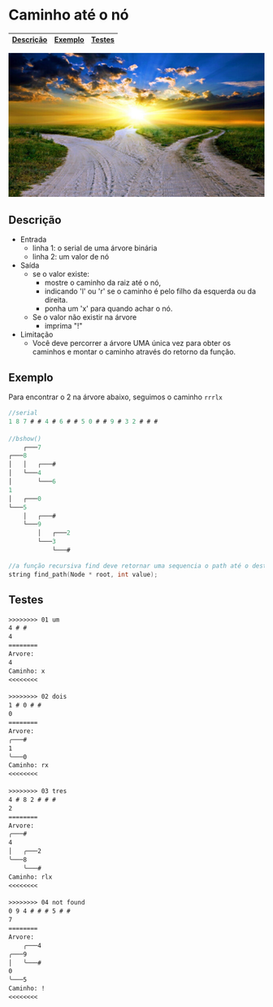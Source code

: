 # Caminho até o nó

<!-- toch -->
[Descrição](#descrição) | [Exemplo](#exemplo) | [Testes](#testes)
-- | -- | --
<!-- toch -->

![_](https://raw.githubusercontent.com/qxcodeed/arcade/master/base/arvore-path/cover.jpg)

## Descrição

- Entrada
  - linha 1: o serial de uma árvore binária
  - linha 2: um valor de nó
- Saída
  - se o valor existe:
    - mostre o caminho da raiz até o nó,
    - indicando 'l' ou 'r' se o caminho é pelo filho da esquerda ou da direita.
    - ponha um 'x' para quando achar o nó.
  - Se o valor não existir na árvore
    - imprima "!"
- Limitação
  - Você deve percorrer a árvore UMA única vez para obter os caminhos e montar o caminho através do retorno da função.

## Exemplo

Para encontrar o 2 na árvore abaixo, seguimos o caminho `rrrlx`

```c
//serial
1 8 7 # # 4 # 6 # # 5 0 # # 9 # 3 2 # # #

//bshow()
    ┌───7
┌───8
│   │   ┌───#
│   └───4
│       └───6
1
│   ┌───0
└───5
    │   ┌───#
    └───9
        │   ┌───2
        └───3
            └───#
```

```cpp
//a função recursiva find deve retornar uma sequencia o path até o destino com x no final
string find_path(Node * root, int value);
```

## Testes

```txt
>>>>>>>> 01 um
4 # #
4
========
Arvore:
4
Caminho: x
<<<<<<<<

>>>>>>>> 02 dois
1 # 0 # # 
0
========
Arvore:
╭───#
1
╰───0
Caminho: rx
<<<<<<<<

>>>>>>>> 03 tres
4 # 8 2 # # # 
2
========
Arvore:
╭───#
4
│   ╭───2
╰───8
    ╰───#
Caminho: rlx
<<<<<<<<

>>>>>>>> 04 not found
0 9 4 # # # 5 # # 
7
========
Arvore:
    ╭───4
╭───9
│   ╰───#
0
╰───5
Caminho: !
<<<<<<<<

```
